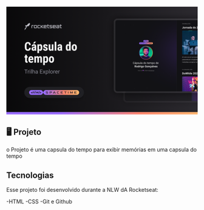 <p align ="center">
  <img src=".github/preview.png" alt= "Demonstração do projeto" widh= "100%">
</p> 

## 🖥️ Projeto 
o Projeto é uma capsula do tempo para exibir memórias em uma capsula do tempo

## Tecnologias
Esse projeto foi desenvolvido durante a NLW dA Rocketseat:

-HTML
-CSS
-Git e Github